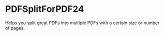 # PDFSplitForPDF24
Helps you split great PDFs into multiple PDFs with a certain size or number of pages.
